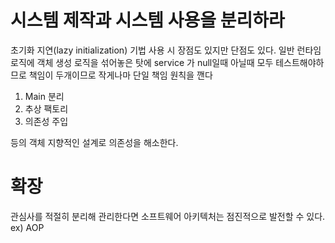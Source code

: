 # 시스템 제작과 시스템 사용을 분리하라
초기화 지연(lazy initialization) 기법 사용 시 장점도 있지만 단점도 있다.
일반 런타임 로직에 객체 생성 로직을 섞어놓은 탓에 service 가  null일때 아닐때 모두 테스트해야하므로 책임이 두개이므로 작게나마 단일 책임 원칙을 깬다

1. Main 분리
2. 추상 팩토리
3. 의존성 주입

등의 객체 지향적인 설계로 의존성을 해소한다.


# 확장
관심사를 적절히 분리해 관리한다면 소프트웨어 아키텍처는 점진적으로 발전할 수 있다.
ex) AOP
